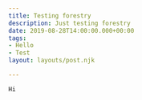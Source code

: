 ```yaml
---
title: Testing forestry
description: Just testing forestry
date: 2019-08-28T14:00:00.000+00:00
tags:
- Hello
- Test
layout: layouts/post.njk

---
```

    Hi
